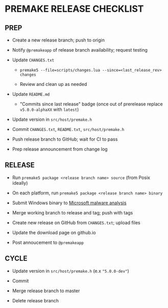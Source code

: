 # PREMAKE RELEASE CHECKLIST

## PREP

 * Create a new release branch; push to origin

 * Notify `@premakeapp` of release branch availability; request testing

 * Update `CHANGES.txt`

   * `premake5 --file=scripts/changes.lua --since=<last_release_rev> changes`

   * Review and clean up as needed

 * Update `README.md`

   * "Commits since last release" badge (once out of prerelease replace `v5.0.0-alphaXX` with `latest`)

 * Update version in `src/host/premake.h`

 * Commit `CHANGES.txt`, `README.txt`, `src/host/premake.h`

 * Push release branch to GitHub; wait for CI to pass

 * Prep release announcement from change log

## RELEASE

 * Run `premake5 package <release branch name> source` (from Posix ideally)

 * On each platform, run `premake5 package <release branch name> binary`

 * Submit Windows binary to [Microsoft malware analysis](https://www.microsoft.com/en-us/wdsi/filesubmission/)

 * Merge working branch to release and tag; push with tags

 * Create new release on GitHub from `CHANGES.txt`; upload files

 * Update the download page on github.io

 * Post annoucement to `@premakeapp`


## CYCLE

 * Update version in `src/host/premake.h` (e.x `"5.0.0-dev"`)

 * Commit

 * Merge release branch to master

 * Delete release branch
